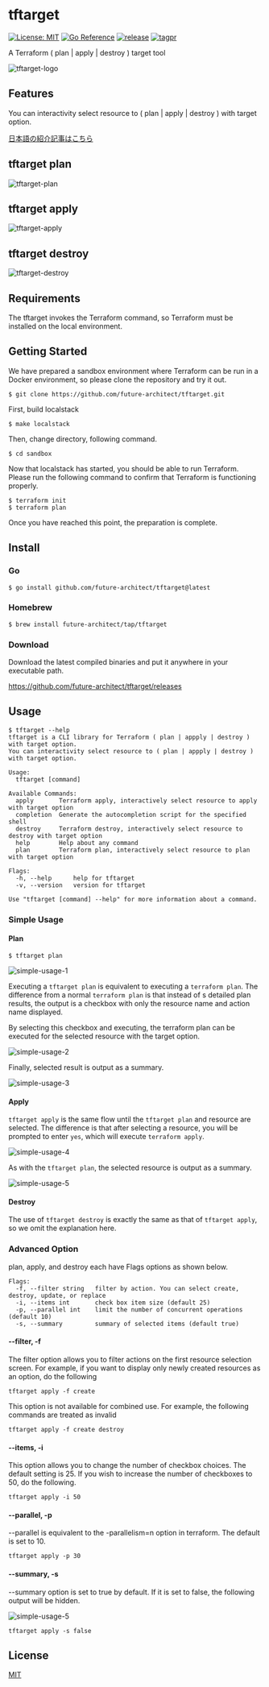 # tftarget
[![License: MIT](https://img.shields.io/badge/License-MIT-yellow.svg)](https://opensource.org/licenses/MIT)
[![Go Reference](https://pkg.go.dev/badge/github.com/future-architect/tftarget.svg)](https://pkg.go.dev/github.com/future-architect/tftarget)
[![release](https://github.com/future-architect/tftarget/actions/workflows/release.yml/badge.svg)](https://github.com/future-architect/tftarget/actions/workflows/release.yml)
[![tagpr](https://github.com/future-architect/tftarget/actions/workflows/tagpr.yml/badge.svg)](https://github.com/future-architect/tftarget/actions/workflows/tagpr.yml)


A Terraform ( plan | apply | destroy ) target tool

![tftarget-logo](./capture/tftarget-logo.jpg)

## Features
You can interactivity select resource to ( plan | apply | destroy ) with target option. 

[日本語の紹介記事はこちら](https://future-architect.github.io/articles/20230329a/)

## tftarget plan
![tftarget-plan](./capture/tftarget-plan.gif)

## tftarget apply
![tftarget-apply](./capture/tftarget-apply.gif)

## tftarget destroy
![tftarget-destroy](./capture/tftarget-destroy.gif)

## Requirements
The tftarget invokes the Terraform command, so Terraform must be installed on the local environment.

## Getting Started
We have prepared a sandbox environment where Terraform can be run in a Docker environment, so please clone the repository and try it out.

```shell
$ git clone https://github.com/future-architect/tftarget.git
```

First, build localstack
```shell
$ make localstack
```

Then, change directory, following command.

```shell
$ cd sandbox
```

Now that localstack has started, you should be able to run Terraform.  
Please run the following command to confirm that Terraform is functioning properly.

```shell
$ terraform init
$ terraform plan
```

Once you have reached this point, the preparation is complete.

## Install

### Go

```shell
$ go install github.com/future-architect/tftarget@latest
```

### Homebrew

```shell
$ brew install future-architect/tap/tftarget
```

### Download

Download the latest compiled binaries and put it anywhere in your executable path.

https://github.com/future-architect/tftarget/releases

## Usage

```shell
$ tftarget --help
tftarget is a CLI library for Terraform ( plan | appply | destroy ) with target option.
You can interactivity select resource to ( plan | appply | destroy ) with target option.

Usage:
  tftarget [command]

Available Commands:
  apply       Terraform apply, interactively select resource to apply with target option
  completion  Generate the autocompletion script for the specified shell
  destroy     Terraform destroy, interactively select resource to destroy with target option
  help        Help about any command
  plan        Terraform plan, interactively select resource to plan with target option

Flags:
  -h, --help      help for tftarget
  -v, --version   version for tftarget

Use "tftarget [command] --help" for more information about a command.
```

### Simple Usage

#### Plan

```shell
$ tftarget plan
```

![simple-usage-1](./capture/simple-usage-1.png)

Executing a `tftarget plan` is equivalent to executing a `terraform plan`.
The difference from a normal `terraform plan` is that instead of s detailed plan results, the output is a checkbox with only the resource name and action name displayed.


By selecting this checkbox and executing, the terraform plan can be executed for the selected resource with the target option.

![simple-usage-2](./capture/simple-usage-2.png)

Finally, selected result is output as a summary.

![simple-usage-3](./capture/simple-usage-3.png)

#### Apply

`tftarget apply` is the same flow until the `tftarget plan` and resource are selected.
The difference is that after selecting a resource, you will be prompted to enter `yes`, which will execute `terraform apply`.

![simple-usage-4](./capture/simple-usage-4.png)

As with the `tftarget plan`, the selected resource is output as a summary.

![simple-usage-5](./capture/simple-usage-5.png)

#### Destroy

The use of `tftarget destroy` is exactly the same as that of `tftarget apply`, so we omit the explanation here.

### Advanced Option

plan, apply, and destroy each have Flags options as shown below.

```shell
Flags:
  -f, --filter string   filter by action. You can select create, destroy, update, or replace
  -i, --items int       check box item size (default 25)
  -p, --parallel int    limit the number of concurrent operations (default 10)
  -s, --summary         summary of selected items (default true)
```

#### --filter, -f

The filter option allows you to filter actions on the first resource selection screen. 
For example, if you want to display only newly created resources as an option, do the following

```shell
tftarget apply -f create
```

This option is not available for combined use.
For example, the following commands are treated as invalid

```shell
tftarget apply -f create destroy
```

#### --items, -i

This option allows you to change the number of checkbox choices. The default setting is 25.
If you wish to increase the number of checkboxes to 50, do the following.

```shell
tftarget apply -i 50
```

#### --parallel, -p
--parallel is equivalent to the -parallelism=n option in terraform. The default is set to 10.

```shell
tftarget apply -p 30
```

#### --summary, -s
--summary option is set to true by default. If it is set to false, the following output will be hidden.

![simple-usage-5](./capture/simple-usage-5.png)

```shell
tftarget apply -s false
```

## License

[MIT](./LICENSE)

